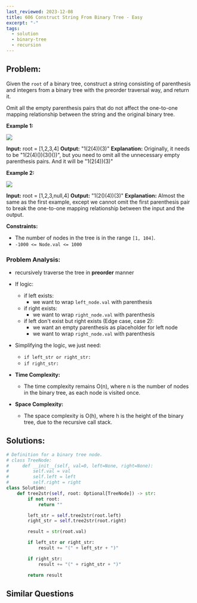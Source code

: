 ```yaml
---
last_reviewed: 2023-12-08
title: 606 Construct String From Binary Tree - Easy
excerpt: "-"
tags:
  - solution
  - binary-tree
  - recursion
---
```

## Problem:
Given the `root` of a binary tree, construct a string consisting of parenthesis and integers from a binary tree with the preorder traversal way, and return it.

Omit all the empty parenthesis pairs that do not affect the one-to-one mapping relationship between the string and the original binary tree.

**Example 1:**

![](https://assets.leetcode.com/uploads/2021/05/03/cons1-tree.jpg)

**Input:** root = [1,2,3,4]
**Output:** "1(2(4))(3)"
**Explanation:** Originally, it needs to be "1(2(4)())(3()())", but you need to omit all the unnecessary empty parenthesis pairs. And it will be "1(2(4))(3)"

**Example 2:**

![](https://assets.leetcode.com/uploads/2021/05/03/cons2-tree.jpg)

**Input:** root = [1,2,3,null,4]
**Output:** "1(2()(4))(3)"
**Explanation:** Almost the same as the first example, except we cannot omit the first parenthesis pair to break the one-to-one mapping relationship between the input and the output.

**Constraints:**

- The number of nodes in the tree is in the range `[1, 104]`.
- `-1000 <= Node.val <= 1000`
### Problem Analysis:
- recursively traverse the tree in **preorder** manner
- If logic:
	- if left exists:
		- we want to wrap `left_node.val` with parenthesis
	- if right exists:
		-  we want to wrap `right_node.val` with parenthesis
	- if left don't exist but right exists (Edge case, case 2):
		- we want an empty parenthesis as placeholder for left node
		- we want to wrap `right_node.val` with parenthesis
- Simplifying the logic, we just need:
	- `if left_str or right_str:`
	- `if right_str:`

- **Time Complexity:**
    - The time complexity remains O(n), where n is the number of nodes in the binary tree, as each node is visited once.
    
- **Space Complexity:**
    - The space complexity is O(h), where h is the height of the binary tree, due to the recursive call stack.


## Solutions:

```python
# Definition for a binary tree node.
# class TreeNode:
#     def __init__(self, val=0, left=None, right=None):
#         self.val = val
#         self.left = left
#         self.right = right
class Solution:
    def tree2str(self, root: Optional[TreeNode]) -> str:
        if not root:
            return ""

        left_str = self.tree2str(root.left)
        right_str = self.tree2str(root.right)

        result = str(root.val)

        if left_str or right_str:
            result += "(" + left_str + ")"

        if right_str:
            result += "(" + right_str + ")"

        return result
```

## Similar Questions
